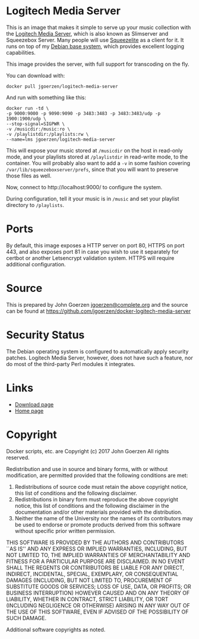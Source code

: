 # Logitech Media Server

This is an image that makes it simple to serve up your
music collection with the [Logitech Media Server](https://en.wikipedia.org/wiki/Logitech_Media_Server), which
is also known as Slimserver and Squeezebox Server.  Many people will
use [Squeezelite](https://en.wikipedia.org/wiki/Squeezelite) as a client for it.
It runs on top
of my [Debian base system](http://github.com/jgoerzen/docker-debian-base),
which provides excellent logging capabilities.

This image provides the server, with full support for transcoding
on the fly.

You can download with:

    docker pull jgoerzen/logitech-media-server

And run with something like this:

    docker run -td \
    -p 9000:9000 -p 9090:9090 -p 3483:3483 -p 3483:3483/udp -p 1900:1900/udp \
    --stop-signal=SIGPWR \
    -v /musicdir:/music:ro \
    -v /playlistdir:/playlists:rw \
    --name=lms jgoerzen/logitech-media-server

This will expose your music stored at `/musicdir` on the host in read-only mode, and your playlists
stored at `/playlistdir` in read-write mode, to the container.  You will probably also
want to add a `-v` in some fashion covering `/var/lib/squeezeboxserver/prefs`, since that you will want
to preserve those files as well.

Now, connect to http://localhost:9000/ to configure the system.

During configuration, tell it your music is in `/music` and set your playlist directory to `/playlists`.

# Ports

By default, this image exposes a HTTP server on port 80, HTTPS on port 443, and
also exposes port 81 in case you wish to use it separately for certbot or another
Letsencrypt validation system.  HTTPS will require additional configuration.

# Source

This is prepared by John Goerzen <jgoerzen@complete.org> and the source
can be found at https://github.com/jgoerzen/docker-logitech-media-server

# Security Status

The Debian operating system is configured to automatically apply security patches.
Logitech Media Server, however, does not have such a feature, nor do most of the third-party
Perl modules it integrates.

# Links

 - [Download page](http://downloads.slimdevices.com/)
 - [Home page](http://wiki.slimdevices.com/index.php/SlimServer)


# Copyright

Docker scripts, etc. are
Copyright (c) 2017 John Goerzen
All rights reserved.

Redistribution and use in source and binary forms, with or without
modification, are permitted provided that the following conditions
are met:
1. Redistributions of source code must retain the above copyright
   notice, this list of conditions and the following disclaimer.
2. Redistributions in binary form must reproduce the above copyright
   notice, this list of conditions and the following disclaimer in the
   documentation and/or other materials provided with the distribution.
3. Neither the name of the University nor the names of its contributors
   may be used to endorse or promote products derived from this software
   without specific prior written permission.

THIS SOFTWARE IS PROVIDED BY THE AUTHORS AND CONTRIBUTORS ``AS IS'' AND
ANY EXPRESS OR IMPLIED WARRANTIES, INCLUDING, BUT NOT LIMITED TO, THE
IMPLIED WARRANTIES OF MERCHANTABILITY AND FITNESS FOR A PARTICULAR PURPOSE
ARE DISCLAIMED.  IN NO EVENT SHALL THE REGENTS OR CONTRIBUTORS BE LIABLE
FOR ANY DIRECT, INDIRECT, INCIDENTAL, SPECIAL, EXEMPLARY, OR CONSEQUENTIAL
DAMAGES (INCLUDING, BUT NOT LIMITED TO, PROCUREMENT OF SUBSTITUTE GOODS
OR SERVICES; LOSS OF USE, DATA, OR PROFITS; OR BUSINESS INTERRUPTION)
HOWEVER CAUSED AND ON ANY THEORY OF LIABILITY, WHETHER IN CONTRACT, STRICT
LIABILITY, OR TORT (INCLUDING NEGLIGENCE OR OTHERWISE) ARISING IN ANY WAY
OUT OF THE USE OF THIS SOFTWARE, EVEN IF ADVISED OF THE POSSIBILITY OF
SUCH DAMAGE.

Additional software copyrights as noted.

